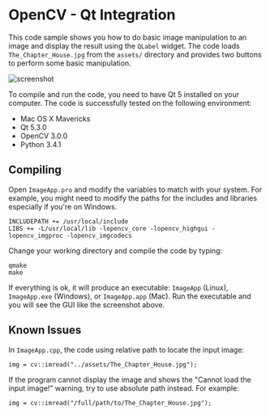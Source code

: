 OpenCV - Qt Integration
=======================

This code sample shows you how to do basic image manipulation to an image and display the result using the `QLabel` widget. The code loads `The_Chapter_House.jpg` from the `assets/` directory and provides two buttons to perform some basic manipulation.

![screenshot](http://i.imgur.com/OPCiEw8.png)

To compile and run the code, you need to have Qt 5 installed on your computer. The code is successfully tested on the following environment:

 - Mac OS X Mavericks
 - Qt 5.3.0
 - OpenCV 3.0.0
 - Python 3.4.1

Compiling
---------

Open `ImageApp.pro` and modify the variables to match with your system. For example, you might need to modify the paths for the includes and libraries especially if you're on Windows.

    INCLUDEPATH += /usr/local/include
    LIBS += -L/usr/local/lib -lopencv_core -lopencv_highgui -lopencv_imgproc -lopencv_imgcodecs

Change your working directory and compile the code by typing:

    qmake
    make

If everything is ok, it will produce an executable: `ImageApp` (Linux), `ImageApp.exe` (Windows), or `ImageApp.app` (Mac). Run the executable and you will see the GUI like the screenshot above.

Known Issues
------------

In `ImageApp.cpp`, the code using relative path to locate the input image:

    img = cv::imread("../assets/The_Chapter_House.jpg");

If the program cannot display the image and shows the "Cannot load the input image!" warning, try to use absolute path instead. For example:

    img = cv::imread("/full/path/to/The_Chapter_House.jpg");
